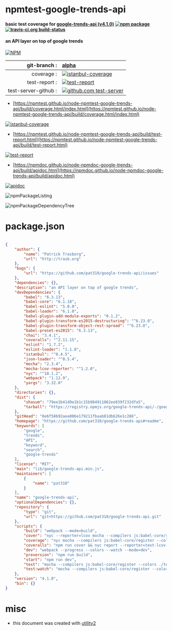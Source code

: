 # npmtest-google-trends-api

#### basic test coverage for  [google-trends-api (v4.1.0)](https://github.com/pat310/google-trends-api#readme)  [![npm package](https://img.shields.io/npm/v/npmtest-google-trends-api.svg?style=flat-square)](https://www.npmjs.org/package/npmtest-google-trends-api) [![travis-ci.org build-status](https://api.travis-ci.org/npmtest/node-npmtest-google-trends-api.svg)](https://travis-ci.org/npmtest/node-npmtest-google-trends-api)

#### an API layer on top of google trends

[![NPM](https://nodei.co/npm/google-trends-api.png?downloads=true&downloadRank=true&stars=true)](https://www.npmjs.com/package/google-trends-api)

| git-branch : | [alpha](https://github.com/npmtest/node-npmtest-google-trends-api/tree/alpha)|
|--:|:--|
| coverage : | [![istanbul-coverage](https://npmtest.github.io/node-npmtest-google-trends-api/build/coverage.badge.svg)](https://npmtest.github.io/node-npmtest-google-trends-api/build/coverage.html/index.html)|
| test-report : | [![test-report](https://npmtest.github.io/node-npmtest-google-trends-api/build/test-report.badge.svg)](https://npmtest.github.io/node-npmtest-google-trends-api/build/test-report.html)|
| test-server-github : | [![github.com test-server](https://npmtest.github.io/node-npmtest-google-trends-api/GitHub-Mark-32px.png)](https://npmtest.github.io/node-npmtest-google-trends-api/build/app/index.html) | | build-artifacts : | [![build-artifacts](https://npmtest.github.io/node-npmtest-google-trends-api/glyphicons_144_folder_open.png)](https://github.com/npmtest/node-npmtest-google-trends-api/tree/gh-pages/build)|

- [https://npmtest.github.io/node-npmtest-google-trends-api/build/coverage.html/index.html](https://npmtest.github.io/node-npmtest-google-trends-api/build/coverage.html/index.html)

[![istanbul-coverage](https://npmtest.github.io/node-npmtest-google-trends-api/build/screenCapture.buildCi.browser.%252Ftmp%252Fbuild%252Fcoverage.lib.html.png)](https://npmtest.github.io/node-npmtest-google-trends-api/build/coverage.html/index.html)

- [https://npmtest.github.io/node-npmtest-google-trends-api/build/test-report.html](https://npmtest.github.io/node-npmtest-google-trends-api/build/test-report.html)

[![test-report](https://npmtest.github.io/node-npmtest-google-trends-api/build/screenCapture.buildCi.browser.%252Ftmp%252Fbuild%252Ftest-report.html.png)](https://npmtest.github.io/node-npmtest-google-trends-api/build/test-report.html)

- [https://npmdoc.github.io/node-npmdoc-google-trends-api/build/apidoc.html](https://npmdoc.github.io/node-npmdoc-google-trends-api/build/apidoc.html)

[![apidoc](https://npmdoc.github.io/node-npmdoc-google-trends-api/build/screenCapture.buildCi.browser.%252Ftmp%252Fbuild%252Fapidoc.html.png)](https://npmdoc.github.io/node-npmdoc-google-trends-api/build/apidoc.html)

![npmPackageListing](https://npmtest.github.io/node-npmtest-google-trends-api/build/screenCapture.npmPackageListing.svg)

![npmPackageDependencyTree](https://npmtest.github.io/node-npmtest-google-trends-api/build/screenCapture.npmPackageDependencyTree.svg)



# package.json

```json

{
    "author": {
        "name": "Patrick Trasborg",
        "url": "http://trasb.org"
    },
    "bugs": {
        "url": "https://github.com/pat310/google-trends-api/issues"
    },
    "dependencies": {},
    "description": "an API layer on top of google trends",
    "devDependencies": {
        "babel": "6.3.13",
        "babel-core": "6.1.18",
        "babel-eslint": "5.0.0",
        "babel-loader": "6.1.0",
        "babel-plugin-add-module-exports": "0.1.2",
        "babel-plugin-transform-es2015-destructuring": "^6.23.0",
        "babel-plugin-transform-object-rest-spread": "^6.23.0",
        "babel-preset-es2015": "6.3.13",
        "chai": "3.4.1",
        "coveralls": "^2.11.15",
        "eslint": "1.7.2",
        "eslint-loader": "1.1.0",
        "istanbul": "^0.4.5",
        "json-loader": "^0.5.4",
        "mocha": "2.3.4",
        "mocha-lcov-reporter": "^1.2.0",
        "nyc": "^10.1.2",
        "webpack": "1.12.9",
        "yargs": "3.32.0"
    },
    "directories": {},
    "dist": {
        "shasum": "79ee1b41d0e1b1c15b984911062ee839f232dfa5",
        "tarball": "https://registry.npmjs.org/google-trends-api/-/google-trends-api-4.1.0.tgz"
    },
    "gitHead": "0e6f58692aea006e179211fbaab81db626e1c286",
    "homepage": "https://github.com/pat310/google-trends-api#readme",
    "keywords": [
        "google",
        "trends",
        "API",
        "keyword",
        "search",
        "google-trends"
    ],
    "license": "MIT",
    "main": "lib/google-trends-api.min.js",
    "maintainers": [
        {
            "name": "pat310"
        }
    ],
    "name": "google-trends-api",
    "optionalDependencies": {},
    "repository": {
        "type": "git",
        "url": "git+https://github.com/pat310/google-trends-api.git"
    },
    "scripts": {
        "build": "webpack --mode=build",
        "cover": "nyc --reporter=lcov mocha --compilers js:babel-core/register --colors ./test/*.spec.js",
        "coverage": "nyc mocha --compilers js:babel-core/register --colors ./test/*.spec.js",
        "coveralls": "npm run cover && nyc report --reporter=text-lcov | coveralls",
        "dev": "webpack --progress --colors --watch --mode=dev",
        "preversion": "npm run build",
        "start": "npm run dev",
        "test": "mocha --compilers js:babel-core/register --colors ./test/*.spec.js",
        "test:watch": "mocha --compilers js:babel-core/register --colors -w ./test/*.spec.js"
    },
    "version": "4.1.0",
    "bin": {}
}
```



# misc
- this document was created with [utility2](https://github.com/kaizhu256/node-utility2)
